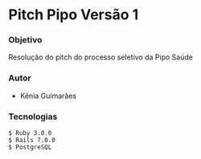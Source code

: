 # Pitch Pipo Versão 1

### Objetivo
  Resolução do pitch do processo seletivo da Pipo Saúde
  
### Autor
 - Kênia Guimarães

### Tecnologias 
    $ Ruby 3.0.0
    $ Rails 7.0.0
    $ PostgreSQL


